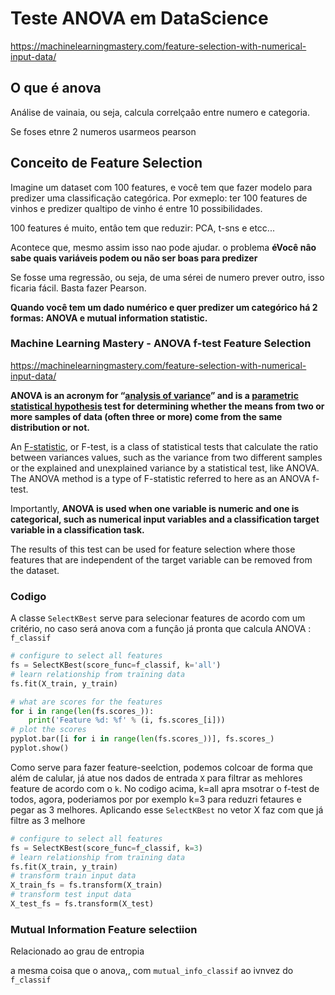 # Teste ANOVA em DataScience

https://machinelearningmastery.com/feature-selection-with-numerical-input-data/

## O que é anova

Análise de vainaia, ou seja, calcula correlçaâo entre numero e categoria. 

Se foses etnre 2 numeros usarmeos pearson

## Conceito de Feature Selection

Imagine um dataset com 100 features, e você tem que fazer modelo para predizer uma classificação categórica. Por exmeplo: ter 100 features de vinhos e predizer qualtipo de vinho é entre 10 possibilidades.

100 features é muito, entâo tem que reduzir: PCA, t-sns e etcc...

Acontece que, mesmo assim isso nao pode ajudar. o problema **éVocê nâo sabe quais variáveis podem ou não ser boas para predizer**

Se fosse uma regressão, ou seja, de uma sérei de numero prever outro, isso ficaria fácil. Basta fazer Pearson.

**Quando você tem um dado numérico e quer predizer um categórico há 2 formas: ANOVA e mutual information statistic.**

### Machine Learning Mastery - ANOVA f-test Feature Selection

https://machinelearningmastery.com/feature-selection-with-numerical-input-data/

**ANOVA is an acronym for “[analysis of variance](https://en.wikipedia.org/wiki/One-way_analysis_of_variance)” and is a [parametric statistical hypothesis](https://machinelearningmastery.com/parametric-statistical-significance-tests-in-python/) test for determining whether the means from two or more samples of data (often three or more) come from the same distribution or not.**

An [F-statistic](https://en.wikipedia.org/wiki/F-test), or F-test, is a class of statistical tests that calculate the ratio between variances values, such as the variance from two different samples or the explained and unexplained variance by a statistical test, like ANOVA. The ANOVA method is a type of F-statistic referred to here as an ANOVA f-test.

Importantly, **ANOVA is used when one variable is numeric and one is categorical, such as numerical input variables and a classification target variable in a classification task.**

The results of this test can be used for feature selection where those features that are independent of the target variable can be removed from the dataset.

### Codigo

A classe `SelectKBest` serve para selecionar features de acordo com um critério, no caso será anova com a funçâo já pronta que calcula ANOVA : `f_classif`

```python
# configure to select all features
fs = SelectKBest(score_func=f_classif, k='all')
# learn relationship from training data
fs.fit(X_train, y_train)

# what are scores for the features
for i in range(len(fs.scores_)):
	print('Feature %d: %f' % (i, fs.scores_[i]))
# plot the scores
pyplot.bar([i for i in range(len(fs.scores_))], fs.scores_)
pyplot.show()
```

Como serve para fazer feature-seelction, podemos colcoar de forma que além de calular, já atue nos dados de entrada `X` para filtrar as mehlores feature de acordo com o `k`. No codigo acima, k=all apra msotrar o f-test de todos, agora, poderiamos por por exemplo k=3 para reduzri fetaures e pegar as 3 melhores. Aplicando esse `SelectKBest` no vetor X  faz com que já filtre as 3 melhore

```python
# configure to select all features
fs = SelectKBest(score_func=f_classif, k=3)
# learn relationship from training data
fs.fit(X_train, y_train)
# transform train input data
X_train_fs = fs.transform(X_train)
# transform test input data
X_test_fs = fs.transform(X_test)
```

### Mutual Information Feature selectiion

Relacionado ao grau de entropia

a mesma coisa que o anova,, com `mutual_info_classif` ao ivnvez do `f_classif`